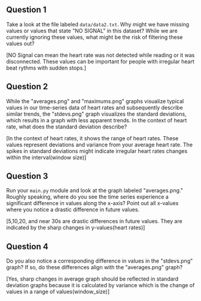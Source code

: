 ## Question 1

Take a look at the file labeled `data/data2.txt`. Why might we have missing values or values that state "NO SIGNAL" in this dataset? While we are currently ignoring these values, what might be the risk of filtering these values out?

[NO Signal can mean the heart rate was not detected while reading or it was disconnected. These values can be important for people with irregular heart beat rythms with sudden stops.]

## Question 2

While the "averages.png" and "maximums.png" graphs visualize typical values in our time-series data of heart rates and subsequently describe similar trends, the "stdevs.png" graph visualizes the standard deviations, which results in a graph with less apparent trends. In the context of heart rate, what does the standard deviation describe?

[In the context of heart rates, it shows the range of heart rates. These values represent deviations and variance from your average heart rate. The spikes in standard deviations might indicate irregular heart rates changes within the interval(window size)]

## Question 3

Run your `main.py` module and look at the graph labeled "averages.png." Roughly speaking, where do you see the time series experience a significant difference in values along the x-axis? Point out all x-values where you notice a drastic difference in future values.

[5,10,20, and near 30s are drastic differences in future values. They are indicated by the sharp changes in y-values(heart rates)]

## Question 4

Do you also notice a corresponding difference in values in the "stdevs.png" graph? If so, do these differences align with the "averages.png" graph? 

[Yes, sharp changes in average graph should be reflected in standard deviation graphs because it is calculated by variance which is the change of values in a range of values(window_size)]
